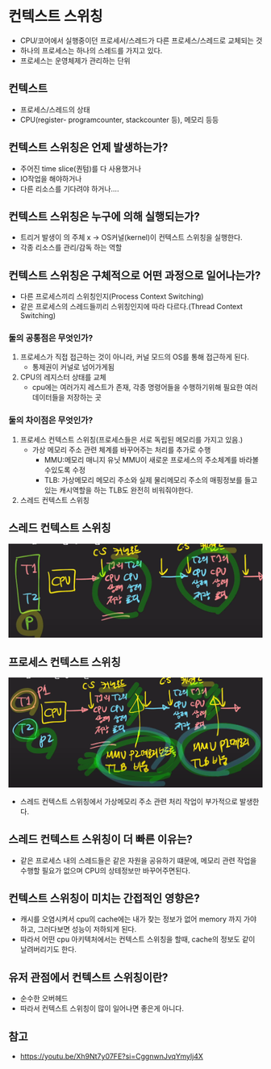 # 컨텍스트 스위칭

- CPU/코어에서 실행중이던 프로세서/스레드가 다른 프로세스/스레드로 교체되는 것
- 하나의 프로세스는 하나의 스레드를 가지고 있다. 
- 프로세스는 운영체제가 관리하는 단위

## 컨텍스트

- 프로세스/스레드의 상태
- CPU(register- programcounter, stackcounter 등), 메모리 등등

## 컨텍스트 스위칭은 언제 발생하는가?

- 주어진 time slice(퀀텀)를 다 사용했거나
- IO작업을 해야하거나
- 다른 리소스를 기다려야 하거나....

## 컨텍스트 스위칭은 누구에 의해 실행되는가?

- 트리거 발생이 의 주체 x -> OS커널(kernel)이 컨텍스트 스위칭을 실행한다.
- 각종 리소스를 관리/감독 하는 역할

## 컨텍스트 스위칭은 구체적으로 어떤 과정으로 일어나는가?

- 다른 프로세스끼리 스위칭인지(Process Context Switching)
- 같은 프로세스의 스레드들끼리 스위칭인지에 따라 다르다.(Thread Context Switching)

### 둘의 공통점은 무엇인가?

1. 프로세스가 직접 접근하는 것이 아니라, 커널 모드의 OS를 통해 접근하게 된다.
    - 통제권이 커널로 넘어가게됨
2. CPU의 레지스터 상태를 교체
    - cpu에는 여러가지 레스트가 존재, 각종 명령어들을 수행하기위해 필요한 여러 데이터들을 저장하는 곳

### 둘의 차이점은 무엇인가?

1. 프로세스 컨텍스트 스위칭(프로세스들은 서로 독립된 메모리를 가지고 있음.)
    - 가상 메모리 주소 관련 체계를 바꾸어주는 처리를 추가로 수행
        - MMU:메모리 매니지 유닛 MMU이 새로운 프로세스의 주소체계를 바라볼수있도록 수정
        - TLB:  가상메모리 메모리 주소와 실제 물리메모리 주소의 매핑정보를 들고있는 캐시역할을 하는 TLB도 완전히 비워줘야한다.
1. 스레드 컨텍스트 스위칭

## 스레드 컨텍스트 스위칭

![thread_contextswitching](./img/thread_contextswitching.png)

## 프로세스 컨텍스트 스위칭

![process_contextswitching](./img/process_contextswitching.png)

- 스레드 컨텍스트 스위칭에서 가상메모리 주소 관련 처리 작업이 부가적으로 발생한다.

## 스레드 컨텍스트 스위칭이 더 빠른 이유는?

- 같은 프로세스 내의 스레드들은 같은 자원을 공유하기 떄문에, 메모리 관련 작업을 수행할 필요가 없으며 CPU의 상테정보만 바꾸어주면된다.

## 컨텍스트 스위칭이 미치는 간접적인 영향은?

- 캐시를 오염시켜서 cpu의 cache에는 내가 찾는 정보가 없어 memory 까지 가야하고, 그러다보면 성능이 저하되게 된다.
- 따라서 어떤 cpu 아키텍처에서는 컨텍스트 스위칭을 할때, cache의 정보도 같이 날려버리기도 한다.

## 유저 관점에서 컨텍스트 스위칭이란?

- 순수한 오버헤드
- 따라서 컨텍스트 스위칭이 많이 일어나면 좋은게 아니다.


## 참고
- https://youtu.be/Xh9Nt7y07FE?si=CggnwnJvqYmylj4X